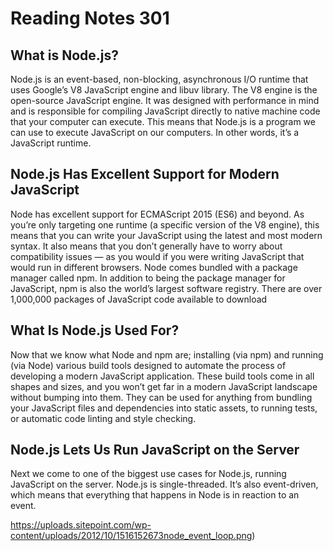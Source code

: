 # Reading Notes 301

## What is Node.js?

Node.js is an event-based, non-blocking, asynchronous I/O runtime that uses Google’s V8 JavaScript engine and libuv library. The V8 engine is the open-source JavaScript engine. It was designed with performance in mind and is responsible for compiling JavaScript directly to native machine code that your computer can execute. This means that Node.js is a program we can use to execute JavaScript on our computers. In other words, it’s a JavaScript runtime.

## Node.js Has Excellent Support for Modern JavaScript

Node has excellent support for ECMAScript 2015 (ES6) and beyond. As you’re only targeting one runtime (a specific version of the V8 engine), this means that you can write your JavaScript using the latest and most modern syntax. It also means that you don’t generally have to worry about compatibility issues — as you would if you were writing JavaScript that would run in different browsers. Node comes bundled with a package manager called npm. In addition to being the package manager for JavaScript, npm is also the world’s largest software registry. There are over 1,000,000 packages of JavaScript code available to download

## What Is Node.js Used For?

Now that we know what Node and npm are; installing (via npm) and running (via Node) various build tools designed to automate the process of developing a modern JavaScript application. These build tools come in all shapes and sizes, and you won’t get far in a modern JavaScript landscape without bumping into them. They can be used for anything from bundling your JavaScript files and dependencies into static assets, to running tests, or automatic code linting and style checking.

## Node.js Lets Us Run JavaScript on the Server

Next we come to one of the biggest use cases for Node.js, running JavaScript on the server. Node.js is single-threaded. It’s also event-driven, which means that everything that happens in Node is in reaction to an event.

https://uploads.sitepoint.com/wp-content/uploads/2012/10/1516152673node_event_loop.png)
